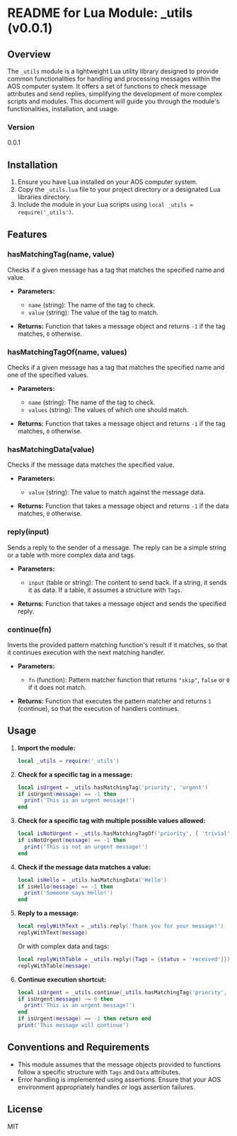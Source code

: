 # README for Lua Module: _utils (v0.0.1)

## Overview
The `_utils` module is a lightweight Lua utility library designed to provide common functionalities for handling and processing messages within the AOS computer system. It offers a set of functions to check message attributes and send replies, simplifying the development of more complex scripts and modules. This document will guide you through the module's functionalities, installation, and usage.

### Version
0.0.1

## Installation

1. Ensure you have Lua installed on your AOS computer system.
2. Copy the `_utils.lua` file to your project directory or a designated Lua libraries directory.
3. Include the module in your Lua scripts using `local _utils = require('_utils')`.

## Features

### hasMatchingTag(name, value)
Checks if a given message has a tag that matches the specified name and value.

- **Parameters:**
  - `name` (string): The name of the tag to check.
  - `value` (string): The value of the tag to match.

- **Returns:** Function that takes a message object and returns `-1` if the tag matches, `0` otherwise.

### hasMatchingTagOf(name, values)
Checks if a given message has a tag that matches the specified name and one of the specified values.

- **Parameters:**
  - `name` (string): The name of the tag to check.
  - `values` (string): The values of which one should match.

- **Returns:** Function that takes a message object and returns `-1` if the tag matches, `0` otherwise.

### hasMatchingData(value)
Checks if the message data matches the specified value.

- **Parameters:**
  - `value` (string): The value to match against the message data.

- **Returns:** Function that takes a message object and returns `-1` if the data matches, `0` otherwise.

### reply(input)
Sends a reply to the sender of a message. The reply can be a simple string or a table with more complex data and tags.

- **Parameters:**
  - `input` (table or string): The content to send back. If a string, it sends it as data. If a table, it assumes a structure with `Tags`.

- **Returns:** Function that takes a message object and sends the specified reply.

### continue(fn)
Inverts the provided pattern matching function's result if it matches, so that it continues execution with the next matching handler.

- **Parameters:**
  - `fn` (function): Pattern matcher function that returns `"skip"`, `false` or `0` if it does not match.

- **Returns:** Function that executes the pattern matcher and returns `1` (continue), so that the execution of handlers continues.

## Usage

1. **Import the module:**

   ```lua
   local _utils = require('_utils')
   ```

2. **Check for a specific tag in a message:**

   ```lua
   local isUrgent = _utils.hasMatchingTag('priority', 'urgent')
   if isUrgent(message) == -1 then
     print('This is an urgent message!')
   end
   ```

3. **Check for a specific tag with multiple possible values allowed:**
   
   ```lua
   local isNotUrgent = _utils.hasMatchingTagOf('priority', { 'trivial', 'unimportant' })
   if isNotUrgent(message) == -1 then
     print('This is not an urgent message!')
   end
   ```

4. **Check if the message data matches a value:**

   ```lua
   local isHello = _utils.hasMatchingData('Hello')
   if isHello(message) == -1 then
     print('Someone says Hello!')
   end
   ```

5. **Reply to a message:**

   ```lua
   local replyWithText = _utils.reply('Thank you for your message!')
   replyWithText(message)
   ```

   Or with complex data and tags:

   ```lua
   local replyWithTable = _utils.reply({Tags = {status = 'received'}})
   replyWithTable(message)
   ```

6. **Continue execution shortcut:**
   
   ```lua
   local isUrgent = _utils.continue(_utils.hasMatchingTag('priority', 'urgent'))
   if isUrgent(message) ~= 0 then
     print('This is an urgent message!')
   end
   if isUrgent(message) == -1 then return end
   print('This message will continue')
   ```

## Conventions and Requirements
- This module assumes that the message objects provided to functions follow a specific structure with `Tags` and `Data` attributes.
- Error handling is implemented using assertions. Ensure that your AOS environment appropriately handles or logs assertion failures.


## License

MIT